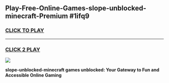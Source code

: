 
## Play-Free-Online-Games-slope-unblocked-minecraft-Premium #1ifq9
<h3>
<a href="https://premium.freeplayer.one?title=slope-unblocked-minecraft&ref=8M">CLICK TO PLAY</a></h3>
<hr>

<h3>
<a href="https://premium.freeplayer.one?title=slope-unblocked-minecraft&ref=8M">CLICK 2 PLAY</a>
  
</h3>

<a href="https://premium.freeplayer.one?title=slope-unblocked-minecraft&ref=8M"><img src="https://clearcache.store/games.png"></a>


**slope-unblocked-minecraft games unblocked: Your Gateway to Fun and Accessible Online Gaming**
